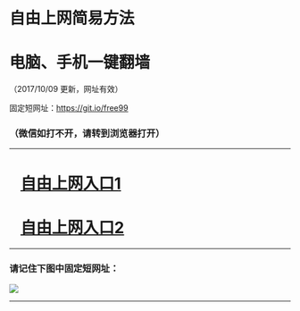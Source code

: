 ﻿# 自由上网简易方法

# 电脑、手机一键翻墙

（2017/10/09 更新，网址有效）

固定短网址：https://git.io/free99

### （微信如打不开，请转到浏览器打开）


***





# &nbsp;&nbsp; <a href="http://ft2585230921.fwq-tz-1001.info/fwqtz01.html?t=10090014181 " target="_blank">自由上网入口1</a>
# &nbsp;&nbsp; <a href="http://ft1852215651.fwq-tz-1002.info/fwqtz02.html?t=100900120208 " target="_blank">自由上网入口2</a>
***

### 请记住下图中固定短网址：

<img src="https://s3-us-west-2.amazonaws.com/fwq-1001/yjfq-20170905okok.png" /> 


***

